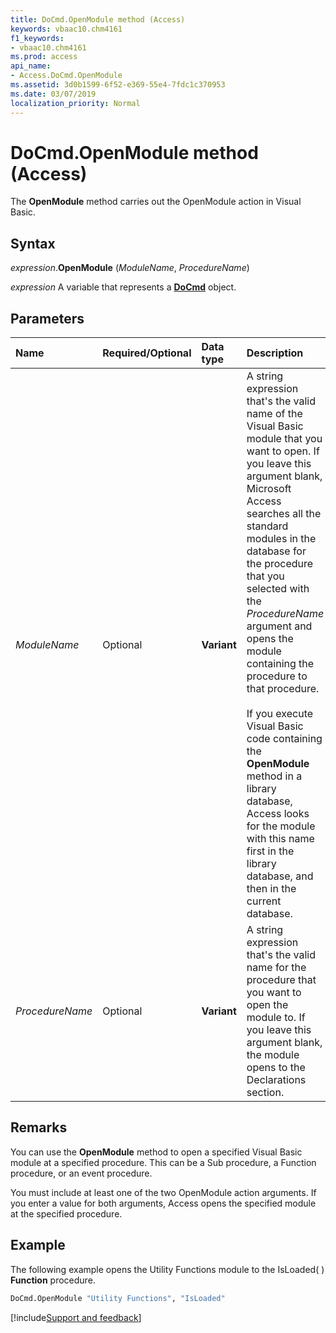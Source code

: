 ```yaml
---
title: DoCmd.OpenModule method (Access)
keywords: vbaac10.chm4161
f1_keywords:
- vbaac10.chm4161
ms.prod: access
api_name:
- Access.DoCmd.OpenModule
ms.assetid: 3d0b1599-6f52-e369-55e4-7fdc1c370953
ms.date: 03/07/2019
localization_priority: Normal
---
```



# DoCmd.OpenModule method (Access)

The **OpenModule** method carries out the OpenModule action in Visual Basic.


## Syntax

_expression_.**OpenModule** (_ModuleName_, _ProcedureName_)

_expression_ A variable that represents a **[DoCmd](Access.DoCmd.md)** object.


## Parameters

|Name|Required/Optional|Data type|Description|
|:-----|:-----|:-----|:-----|
| _ModuleName_|Optional|**Variant**| A string expression that's the valid name of the Visual Basic module that you want to open. If you leave this argument blank, Microsoft Access searches all the standard modules in the database for the procedure that you selected with the _ProcedureName_ argument and opens the module containing the procedure to that procedure.<br/><br/>If you execute Visual Basic code containing the **OpenModule** method in a library database, Access looks for the module with this name first in the library database, and then in the current database.|
| _ProcedureName_|Optional|**Variant**|A string expression that's the valid name for the procedure that you want to open the module to. If you leave this argument blank, the module opens to the Declarations section.|

## Remarks

You can use the **OpenModule** method to open a specified Visual Basic module at a specified procedure. This can be a Sub procedure, a Function procedure, or an event procedure.

You must include at least one of the two OpenModule action arguments. If you enter a value for both arguments, Access opens the specified module at the specified procedure.


## Example

The following example opens the Utility Functions module to the IsLoaded( ) **Function** procedure.

```vb
DoCmd.OpenModule "Utility Functions", "IsLoaded"
```



[!include[Support and feedback](~/includes/feedback-boilerplate.md)]
